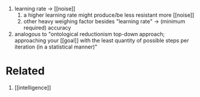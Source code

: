 1. learning rate → [[noise]]
	1. a higher learning rate might produce/be less resistant more [[noise]]
	2. other heavy weighing factor besides "learning rate" → (minimum required) accuracy
2. analogous to "ontological reductionism top-down approach; approaching your [[goal]] with the least quantity of possible steps per iteration (in a statistical manner)"

# Related
1. [[intelligence]]